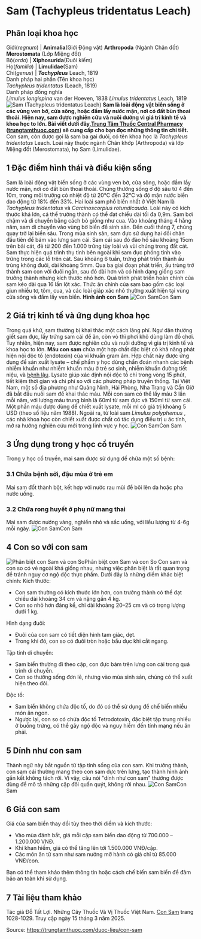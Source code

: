 # Sam (Tachypleus tridentatus Leach)

Phân loại khoa học  
---  
Giới(_regnum_) |  **Animalia**(Giới Động vật) **Arthropoda** (Ngành Chân đốt) **Merostomata** (Lớp Miệng đốt)  
Bộ(_ordo_) | **Xiphosurida**(Đuôi kiếm)  
Họ(_familia_) | **Limulidae**(Sam)  
Chi(_genus_) | _**Tachypleus**_ Leach, 1819  
Danh pháp hai phần (Tên khoa học)  
_Tachypleus tridentatus_ (Leach, 1819)  
Danh pháp đồng nghĩa  
_Limulus longispina_ van der Hoeven, 1838 _Limulus tridentatus_ Leach, 1819  
![Sam \(Tachypleus tridentatus Leach\)](https://trungtamthuoc.com/images/others/con-sam-1-7681.jpg)
**Sam là loài động vật biển sống ở các vùng ven bờ, cửa sông, hoặc đầm lầy nước mặn, nơi có đất bùn thoai thoải. Hiện nay, sam được nghiên cứu và nuôi dưỡng vì giá trị kinh tế và khoa học to lớn. Bài viết dưới đây,[Trung Tâm Thuốc Central Pharmacy](https://trungtamthuoc.com/ "Trung Tâm Thuốc Central Pharmacy") ([trungtamthuoc.com](https://trungtamthuoc.com/ "trungtamthuoc.com")) sẽ cung cấp cho bạn đọc những thông tin chi tiết.**
Con sam, còn được gọi là sam ba gai đuôi, có tên khoa học là _Tachypleus tridentatus_ Leach. Loài này thuộc ngành Chân khớp (Arthropoda) và lớp Miệng đốt (Merostomata), họ Sam (Limulidae).
##  1 Đặc điểm hình thái và điều kiện sống
Sam là loài động vật biển sống ở các vùng ven bờ, cửa sông, hoặc đầm lầy nước mặn, nơi có đất bùn thoai thoải. Chúng thường sống ở độ sâu từ 4 đến 10m, trong môi trường có nhiệt độ từ 20°C đến 32°C và độ mặn nước biển dao động từ 18% đến 33%.
Hai loài sam phổ biến nhất ở Việt Nam là _Tachypleus tridentatus_ và _Carcinoscorpius rotundicauda_. Loài này có kích thước khá lớn, cá thể trưởng thành có thể đạt chiều dài tối đa 0,9m. Sam bơi chậm và di chuyển bằng cách bò giống như cua.
Vào khoảng tháng 4 hằng năm, sam di chuyển vào vùng bờ biển để sinh sản. Đến cuối tháng 7, chúng quay trở lại biển sâu. Trong mùa sinh sản, sam đực sử dụng hai đôi chân đầu tiên để bám vào lưng sam cái. Sam cái sau đó đào hố sâu khoảng 15cm trên bãi cát, đẻ từ 200 đến 1.000 trứng tùy loài và vùi chúng trong đất cát.
Sam thực hiện quá trình thụ tinh bên ngoài khi sam đực phóng tinh vào trứng trong các lỗ trên cát. Sau khoảng 6 tuần, trứng phát triển thành ấu trùng không đuôi, dài khoảng 5mm. Qua ba giai đoạn phát triển, ấu trùng trở thành sam con với đuôi ngắn, sau đó dài hơn và có hình dạng giống sam trưởng thành nhưng kích thước nhỏ hơn. Quá trình phát triển hoàn chỉnh của sam kéo dài qua 16 lần lột xác.
Thức ăn chính của sam bao gồm các loại giun nhiều tơ, tôm, cua, và các loài giáp xác nhỏ thường xuất hiện tại vùng cửa sông và đầm lầy ven biển.
**Hình ảnh con Sam**
![Con Sam](https://trungtamthuoc.com/images/item/con-sam-2.jpg)Con Sam
##  2 Giá trị kinh tế và ứng dụng khoa học
Trong quá khứ, sam thường bị khai thác một cách lãng phí. Ngư dân thường giết sam đực, lấy trứng sam cái để ăn, còn vỏ thì phơi khô dùng làm đồ chơi. Tuy nhiên, hiện nay, sam được nghiên cứu và nuôi dưỡng vì giá trị kinh tế và khoa học to lớn.
**Máu con sam** chứa một hợp chất đặc biệt có khả năng phát hiện nội độc tố (endotoxin) của vi khuẩn gram âm. Hợp chất này được ứng dụng để sản xuất lysate – chế phẩm y học dùng chẩn đoán nhanh các bệnh nhiễm khuẩn như nhiễm khuẩn máu ở trẻ sơ sinh, nhiễm khuẩn đường tiết niệu, và [bệnh lậu](https://trungtamthuoc.com/bai-viet/benh-lau "bệnh lậu"). Lysate giúp xác định nội độc tố chỉ trong vòng 15 phút, tiết kiệm thời gian và chi phí so với các phương pháp truyền thống.
Tại Việt Nam, một số địa phương như Quảng Ninh, Hải Phòng, Nha Trang và Cần Giờ đã bắt đầu nuôi sam để khai thác máu. Mỗi con sam có thể lấy máu 3 lần mỗi năm, với lượng máu trung bình là 60ml từ sam đực và 150ml từ sam cái. Một phần máu được dùng để chiết xuất lysate, mỗi ml có giá trị khoảng 5 USD (theo số liệu năm 1988).
Ngoài ra, từ loài sam _Limulus polyphemus_ , các nhà khoa học còn chiết xuất được chất có tác dụng điều trị u ác tính, mở ra hướng nghiên cứu mới trong lĩnh vực y học.
![Con Sam](https://trungtamthuoc.com/images/item/con-sam-3.jpg)Con Sam
##  3 Ứng dụng trong y học cổ truyền
Trong y học cổ truyền, mai sam được sử dụng để chữa một số bệnh:
### 3.1 Chữa bệnh sởi, đậu mùa ở trẻ em
Mai sam đốt thành bột, kết hợp với nước rau mùi để bôi lên da hoặc pha nước uống.
### 3.2 Chữa rong huyết ở phụ nữ mang thai
Mai sam được nướng vàng, nghiền nhỏ và sắc uống, với liều lượng từ 4-6g mỗi ngày.
![Con Sam](https://trungtamthuoc.com/images/item/con-sam-4.jpg)Con Sam
##  4 Con so với con sam
![Phân biệt con Sam và con So](https://trungtamthuoc.com/images/item/con-sam-06.jpg)Phân biệt con Sam và con So
Con sam và con so có vẻ ngoài khá giống nhau, nhưng việc phân biệt là rất quan trọng để tránh nguy cơ ngộ độc thực phẩm. Dưới đây là những điểm khác biệt chính:
Kích thước:
  * Con sam thường có kích thước lớn hơn, con trưởng thành có thể đạt chiều dài khoảng 34 cm và nặng gần 4 kg.
  * Con so nhỏ hơn đáng kể, chỉ dài khoảng 20–25 cm và có trọng lượng dưới 1 kg.


Hình dạng đuôi:
  * Đuôi của con sam có tiết diện hình tam giác, dẹt.
  * Trong khi đó, con so có đuôi tròn hoặc bầu dục khi cắt ngang.


Tập tính di chuyển:
  * Sam biển thường đi theo cặp, con đực bám trên lưng con cái trong quá trình di chuyển.
  * Con so thường sống đơn lẻ, nhưng vào mùa sinh sản, chúng có thể xuất hiện theo đôi.


Độc tố:
  * Sam biển không chứa độc tố, do đó có thể sử dụng để chế biến nhiều món ăn ngon.
  * Ngược lại, con so có chứa độc tố Tetrodotoxin, đặc biệt tập trung nhiều ở buồng trứng, có thể gây ngộ độc và nguy hiểm đến tính mạng nếu ăn phải.


##  5 Dính như con sam
Thành ngữ này bắt nguồn từ tập tính sống của con sam. Khi trưởng thành, con sam cái thường mang theo con sam đực trên lưng, tạo thành hình ảnh gắn kết không tách rời. Vì vậy, câu nói "dính như con sam" thường được dùng để mô tả những cặp đôi quấn quýt, không rời nhau.
![Con Sam](https://trungtamthuoc.com/images/item/con-sam-5.jpg)Con Sam
##  6 Giá con sam
Giá của sam biển thay đổi tùy theo thời điểm và kích thước:
  * Vào mùa đánh bắt, giá mỗi cặp sam biển dao động từ 700.000 – 1.200.000 VNĐ.
  * Khi khan hiếm, giá có thể tăng lên tới 1.500.000 VNĐ/cặp.
  * Các món ăn từ sam như sam nướng mỡ hành có giá chỉ từ 85.000 VNĐ/con.


Bạn có thể tham khảo thêm thông tin hoặc cách chế biến sam biển để đảm bảo an toàn khi sử dụng.
##  7 Tài liệu tham khảo
Tác giả Đỗ Tất Lợi. Những Cây Thuốc Và Vị Thuốc Việt Nam. [Con Sam](https://trungtamthuoc.com/duoc-lieu) trang 1028-1029. Truy cập ngày 15 tháng 3 năm 2025.


Source: https://trungtamthuoc.com/duoc-lieu/con-sam